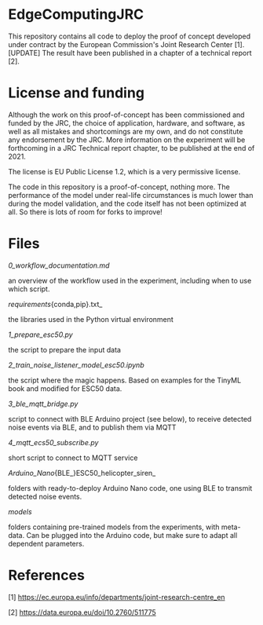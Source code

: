 # EdgeComputingJRC

This repository contains all code to deploy the proof of concept developed under contract by the European Commission's Joint Research Center [1]. [UPDATE] The result have been published in a chapter of a technical report [2]. 


# License and funding

Although the work on this proof-of-concept has been commissioned and funded by the JRC, the choice of application, hardware, and software, as well as all mistakes and shortcomings are my own, and do not constitute any endorsement by the JRC. More information on the experiment will be forthcoming in a JRC Technical report chapter, to be published at the end of 2021. 

The license is EU Public License 1.2, which is a very permissive license. 

The code in this repository is a proof-of-concept, nothing more. The performance of the model under real-life circumstances is much lower than during the model validation, and the code itself has not been optimized at all. So there is lots of room for forks to improve!


# Files

_0_workflow_documentation.md_

an overview of the workflow used in the experiment, including when to use which script. 


_requirements_{conda,pip}.txt_

the libraries used in the Python virtual environment


_1_prepare_esc50.py_

the script to prepare the input data


_2_train_noise_listener_model_esc50.ipynb_

the script where the magic happens. Based on examples for the TinyML book and modified for ESC50 data. 


_3_ble_mqtt_bridge.py_

script to connect with BLE Arduino project (see below), to receive detected noise events via BLE, and to publish them via MQTT


_4_mqtt_ecs50_subscribe.py_

short script to connect to MQTT service


_Arduino_Nano_{BLE_}ESC50_helicopter_siren_ 

folders with ready-to-deploy Arduino Nano code, one using BLE to transmit detected noise events. 


_models_

folders containing pre-trained models from the experiments, with meta-data. Can be plugged into the Arduino code, but make sure to adapt all dependent parameters. 


# References
[1] https://ec.europa.eu/info/departments/joint-research-centre_en

[2] https://data.europa.eu/doi/10.2760/511775
